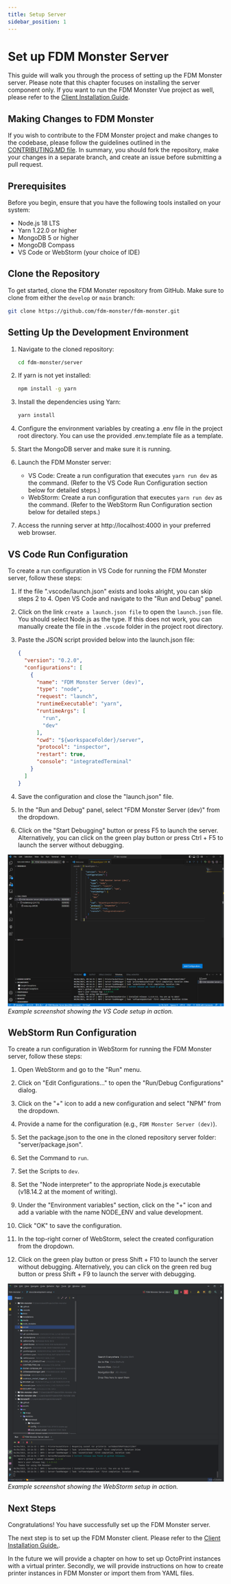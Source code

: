 ```yaml
---
title: Setup Server
sidebar_position: 1
---
```


# Set up FDM Monster Server

This guide will walk you through the process of setting up the FDM Monster server.
Please note that this chapter focuses on installing the server component only.
If you want to run the FDM Monster Vue project as well, please refer to
the [Client Installation Guide](./setup_client.md).

## Making Changes to FDM Monster

If you wish to contribute to the FDM Monster project and make changes to the codebase,
please follow the guidelines outlined in
the [CONTRIBUTING.MD file](https://github.com/fdm-monster/fdm-monster/blob/develop/CONTRIBUTING.md).
In summary, you should fork the repository, make your changes in a separate branch,
and create an issue before submitting a pull request.

## Prerequisites

Before you begin, ensure that you have the following tools installed on your system:

- Node.js 18 LTS
- Yarn 1.22.0 or higher
- MongoDB 5 or higher
- MongoDB Compass
- VS Code or WebStorm (your choice of IDE)

## Clone the Repository

To get started, clone the FDM Monster repository from GitHub. Make sure to clone from either the `develop` or `main`
branch:

```bash
git clone https://github.com/fdm-monster/fdm-monster.git
```

## Setting Up the Development Environment

1) Navigate to the cloned repository:
    ```bash
    cd fdm-monster/server
    ```
   
2) If yarn is not yet installed:
   ```bash
   npm install -g yarn
   ```
      
3) Install the dependencies using Yarn:
   ```bash
   yarn install
   ```
  
4) Configure the environment variables by creating a .env file in the project root directory.
   You can use the provided .env.template file as a template.

5) Start the MongoDB server and make sure it is running.

6) Launch the FDM Monster server:
    - VS Code: Create a run configuration that executes `yarn run dev` as the command. (Refer to the VS Code Run
      Configuration section below for detailed steps.)
    - WebStorm: Create a run configuration that executes `yarn run dev` as the command. (Refer to the WebStorm
      Run Configuration section below for detailed steps.)

7) Access the running server at http://localhost:4000 in your preferred web browser.

## VS Code Run Configuration

To create a run configuration in VS Code for running the FDM Monster server, follow these steps:

1) If the file ".vscode/launch.json" exists and looks alright, you can skip steps 2 to 4. Open VS Code and navigate to the "Run and Debug" panel.

2) Click on the link `create a launch.json file` to open the `launch.json` file. You should select Node.js as the type.
   If this does not work, you can manually create the file in the `.vscode` folder in the project root directory.

3) Paste the JSON script provided below into the launch.json file:
   ```json
   {
     "version": "0.2.0",
     "configurations": [
       {
         "name": "FDM Monster Server (dev)",
         "type": "node",
         "request": "launch",
         "runtimeExecutable": "yarn",
         "runtimeArgs": [
           "run",
           "dev"
         ],
         "cwd": "${workspaceFolder}/server",
         "protocol": "inspector",
         "restart": true,
         "console": "integratedTerminal"
       }
     ]
   }
   ```

4) Save the configuration and close the "launch.json" file.

5) In the "Run and Debug" panel, select "FDM Monster Server (dev)" from the dropdown.

6) Click on the "Start Debugging" button or press F5 to launch the server. Alternatively, you can click on the green
   play button or press Ctrl + F5 to launch the server without debugging.

![VS Code Run Configuration](../images/vscode-server-running.png)
_Example screenshot showing the VS Code setup in action._

## WebStorm Run Configuration

To create a run configuration in WebStorm for running the FDM Monster server, follow these steps:

1) Open WebStorm and go to the "Run" menu.

2) Click on "Edit Configurations..." to open the "Run/Debug Configurations" dialog.

3) Click on the "+" icon to add a new configuration and select "NPM" from the dropdown.

4) Provide a name for the configuration (e.g., `FDM Monster Server (dev)`).

5) Set the package.json to the one in the cloned repository server folder: "server/package.json".

6) Set the Command to `run`.

7) Set the Scripts to `dev`.

8) Set the "Node interpreter" to the appropriate Node.js executable (v18.14.2 at the moment of writing).

9) Under the "Environment variables" section, click on the "+" icon and add a variable with the name NODE_ENV and value
   development.

10) Click "OK" to save the configuration.

11) In the top-right corner of WebStorm, select the created configuration from the dropdown.

12) Click on the green play button or press Shift + F10 to launch the server without debugging. Alternatively, you can click on the green
    red bug button or press Shift + F9 to launch the server with debugging.

![WebStorm Run Configuration](../images/webstorm-server-running.png)
_Example screenshot showing the WebStorm setup in action._

## Next Steps

Congratulations! You have successfully set up the FDM Monster server.

The next step is to set up the FDM Monster client. Please refer to the [Client Installation Guide.](./setup_client.md).

In the future we will provide a chapter on how to set up OctoPrint instances with a virtual printer.
Secondly, we will provide instructions on how to create printer instances in FDM Monster or import them from YAML files.

[//]: # (In the next chapter, we will explain how to set up virtual OctoPrint instances with Docker.)

[//]: # (Stay tuned for further instructions on creating printer instances in FDM Monster)

[//]: # (using either YAML import or the client printer create dialog.)

